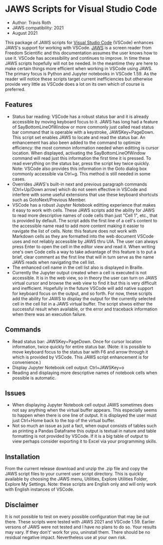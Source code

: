 # JAWS Scripts for Visual Studio Code 

* Author: Travis Roth
* JAWS compatibility: 2021
* August 2021

This package of JAWS scripts for [Visual Studio Code][1] (VSCode) enhances JAWS's support for working with VSCode. [JAWS][2] is a screen reader from Freedom Scientific and this documentation assumes the user knows how to use it. 
VSCode has accessibility and continues to improve. In time these JAWS scripts hopefully will not be needed. In the meantime they are here to make certain things more efficient when working in VSCode using JAWS. The primary focus is Python and Jupyter notebooks in VSCode 1.59. As the reader will notice these scripts target current inefficiencies but otherwise provide very little as VSCode does a lot on its own which of course is preferred.

## Features

* Status bar reading: VSCode has a robust status bar and it is already accessible by moving keyboard focus to it. JAWS has long had a feature of SayBottomLineOfWindow or more commonly just called read status bar command that is operable with a keystroke, JAWSKey+PageDown. This script set enables JAWS to locate and read the status bar. An enhancement has also been added to the command to optimize efficiency: the most common information needed when editting is cursor location. When displayed, activating the SayBottomLineOfWindow command will read just this information the first time it is pressed. To read everything on the status bar, press the script key twice quickly. Note: VSCode also provides this information in the Goto dialog box commonly accessible via Ctrl+g. This method is still needed in some cases.
* Overrides JAWS's built-in next and previous paragraph commands (Ctrl+Up/Down arrow) which do not seem effective in VSCode and interfere with some useful extensions that use these keyboard shortcuts such as GotoNext/Previous Member.
* VSCode has a robust Jupyter Notebook editting experience that makes it easy to work with cells. These JAWS scripts add the ability for JAWS to read more descriptive names of code cells than just "Cell 1", etc., that is provided by default. The script adds the first line of a cell's content to the accessible name read to add more content making it easier to navigate the list of cells. Note: this feature does not work with Markdown cells as they are formatted into the web document VSCode uses and not reliably accessible by JAWS thru UIA. The user can always press Enter to open the cell in the editor view and read it. When writing one's own Code cells a way to take advantage of this feature is to put a brief, clear comment as the first line that will in turn serve as the name JAWS reads when navigating the cell list.
* The enhanced cell name in the cell list also is displayed in Braille. 
* Currently the Jupyter output created when a cell is executed is not accessible. It is in the web view, so in theory the user can turn on JAWS virtual cursor and browse the web view to find it but this is very difficult and inefficient. Hopefully in the future VSCode will add native support for keyboard focus on the output, and so forth. For now, these scripts add the ability for JAWS to display the output for the currently selected cell in the cell list in a JAWS virtual buffer. The script shwos either the successful result when available, or the error and traceback information when there was an execution failure.


## Commands

* Read status bar: JAWSKey+PageDown. Once for cursor location information, twice quickly for entire status bar. (Note: it is possible to move keyboard focus to the status bar with F6 and arrow through it which is provided by VSCode. This JAWS script enhancement is for convenience.)
* Display Jupyter Notebook cell output: Ctrl+JAWSKey+o
* Reading and displaying more descriptive names of notebook cells when possible is automatic.

## Issues

* When displaying Jupyter Notebook cell output JAWS sometimes does not say anything when the virtual buffer appears. This especially seems to happen when there is one line of output. It is displayed the user must just Ctrl+Home back to the top of the virtual buffer. 
* Not so much an issue as just a fact, when ouput consists of tables such as printing a Pandas Dataframe this output is textual in nature and table formatting is not provided by VSCode. If it is a big table of output to view perhaps consider exporting it to Excel via your programming skills.

## Installation

From the current release download and unzip the .zip file and copy the JAWS script files to your current user script directory. This is quickly available by choosing the JAWS menu, Utilities, Explore Utilities Folder, Explore My Settings. 
Note: these scripts are English only and will only work with English instances of VSCode. 

## Disclaimer

It is not possible to test on every possible configuration that may be out there. These scripts were tested with JAWS 2021 and VSCode 1.59. Earlier versons of JAWS were not tested and I have no plans to do so. Your results may vary. If they don't' work for you, uninstall them. There should be no residual negative impact. Nevertheless use at your own risk. 

[1]: https://code.visualstudio.com/

[2]: https://www.freedomscientific.com

